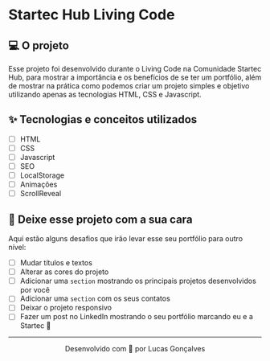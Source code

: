 # Startec Hub Living Code

## 💻 O projeto
Esse projeto foi desenvolvido durante o Living Code na Comunidade Startec Hub, para mostrar a importância e os benefícios de se ter um portfólio, além de mostrar
na prática como podemos criar um projeto simples e objetivo utilizando apenas as tecnologias HTML, CSS e Javascript.

## ✨ Tecnologias e conceitos utilizados
- [ ] HTML
- [ ] CSS
- [ ] Javascript
- [ ] SEO
- [ ] LocalStorage
- [ ] Animações
- [ ] ScrollReveal

## 🚀 Deixe esse projeto com a sua cara
Aqui estão alguns desafios que irão levar esse seu portfólio para outro nível:
- [ ] Mudar títulos e textos
- [ ] Alterar as cores do projeto
- [ ] Adicionar uma `section` mostrando os principais projetos desenvolvidos por você
- [ ] Adicionar uma `section` com os seus contatos
- [ ] Deixar o projeto responsivo
- [ ] Fazer um post no LinkedIn mostrando o seu portfólio marcando eu e a Startec 💙

---

<p align="center">Desenvolvido com 💙 por Lucas Gonçalves</p>
